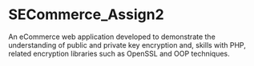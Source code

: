 SECommerce_Assign2
==================

An eCommerce web application developed to demonstrate the understanding of public and private key encryption and, skills with PHP, related encryption libraries such as OpenSSL and OOP techniques.
